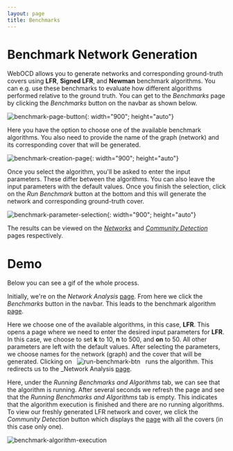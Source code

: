 ```yaml
---
layout: page
title: Benchmarks
---
```


# Benchmark Network Generation

WebOCD allows you to generate networks and corresponding ground-truth covers using __LFR__, __Signed LFR__, and __Newman__ benchmark algorithms. You can e.g. use these benchmarks to evaluate how different algorithms performed relative to the ground truth. You can get to the _Benchmarks_ page by clicking the _Benchmarks_ button on the navbar as shown below.

![benchmark-page-button](/REST-OCD-Services/assets/img/benchmarks_button.png "Benchmarks Page Button"){: width="900"; height="auto"}

Here you have the option to choose one of the available benchmark algorithms. You also need to provide the name of the graph (network) and its corresponding cover that will be generated. 

![benchmark-creation-page](/REST-OCD-Services/assets/img/benchmark_creation_page.png "Benchmark Creation Page"){: width="900"; height="auto"}

Once you select the algorithm, you'll be asked to enter the input parameters. These differ between the algorithms. You can also leave the input parameters with the default values. Once you finish the selection, click on the _Run Benchmark_ button at the bottom and this will generate the network and corresponding ground-truth cover.

![benchmark-parameter-selection](/REST-OCD-Services/assets/img/benchmark_parameter_selection.png "Benchmark Parameter Selection"){: width="900"; height="auto"}

The results can be viewed on the [_Networks_](/REST-OCD-Services/pages/tutorials/networks-covers-view#networks) and [_Community Detection_](/REST-OCD-Services/pages/tutorials/networks-covers-view#community-detection) pages respectively.


# Demo

Below you can see a gif of the whole process. 

Initially, we're on the _Network Analysis_ [page](/REST-OCD-Services/pages/tutorials/login#network-analysis-page). From here we click the _Benchmarks_ button in the navbar. This leads to the benchmark algorithm [page](/REST-OCD-Services/pages/tutorials/benchmarks#benchmark-network-generation).

Here we choose one of the available algorithms, in this case, __LFR__. This opens a page where we need to enter the desired input parameters for __LFR__. In this case, we choose to set __k__ to 10, __n__ to 500, and __on__ to 50. All other parameters are left with the default values. After selecting the parameters, we choose names for the network (graph) and the cover that will be generated. Clicking on &nbsp;  ![run-benchmark-btn](/REST-OCD-Services/assets/img/run_benchmark_btn.png "Run Benchmark Button") &nbsp; runs the algorithm. This redirects us to the _Network Analysis [page](/REST-OCD-Services/pages/tutorials/login#network-analysis-page). 

Here, under the _Running Benchmarks and Algorithms_ tab, we can see that the algorithm is running. After several seconds we refresh the page and see that the _Running Benchmarks and Algorithms_ tab is empty. This indicates that the algorithm execution is finished and there are no running algorithms. To view our freshly generated LFR network and cover, we click the _Community Detection_ button which displays the [page](/REST-OCD-Services/pages/tutorials/networks-covers-view#community-detection) with all the covers (in this case only one).


![benchmark-algorithm-execution](/REST-OCD-Services/assets/gifs/benchmark_demo.gif "Benchmark Algorithm Execution")